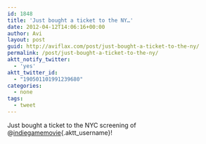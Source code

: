 ```yaml
---
id: 1848
title: 'Just bought a ticket to the NY…'
date: 2012-04-12T14:06:16+00:00
author: Avi
layout: post
guid: http://aviflax.com/post/just-bought-a-ticket-to-the-ny/
permalink: /post/just-bought-a-ticket-to-the-ny/
aktt_notify_twitter:
  - 'yes'
aktt_twitter_id:
  - "190501101991239680"
categories:
  - none
tags:
  - tweet
---
```

Just bought a ticket to the NYC screening of @[indiegamemovie](http://twitter.com/indiegamemovie){.aktt_username}!